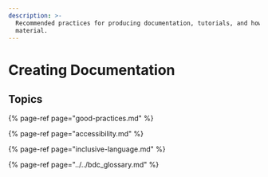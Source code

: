 ```yaml
---
description: >-
  Recommended practices for producing documentation, tutorials, and how-to
  material.
---
```


# Creating Documentation

## Topics

{% page-ref page="good-practices.md" %}

{% page-ref page="accessibility.md" %}

{% page-ref page="inclusive-language.md" %}

{% page-ref page="../../bdc\_glossary.md" %}







